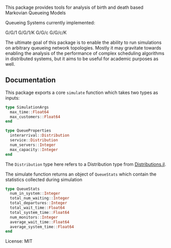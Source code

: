 This package provides tools for analysis of birth and death based Markovian Queueing Models

Queueing Systems currently implemented:

G/G/1
G/G/1/K
G/G/c
G/G/c/K

The ultimate goal of this package is to enable the ability to run simulations on arbitrary queueing network topologies. Mostly it may gravitate towards enabling the analysis of the performance of complex scheduling algorithms in distributed systems, but it aims to be useful for academic purposes as well.

## Documentation

This package exports a core ```simulate``` function which takes two types as inputs:

```julia
type SimulationArgs
  max_time::Float64
  max_customers::Float64
end
```

```julia
type QueueProperties
  interarrival::Distribution
  service::Distribution
  num_servers::Integer
  max_capacity::Integer
end
```

The ```Distribution``` type here refers to a Distribution type from [Distributions.jl](https://github.com/JuliaStats/Distributions.jl).

The simulate function returns an object of ```QueueStats``` which contain the statistics collected during simulation

```julia
type QueueStats
  num_in_system::Integer
  total_num_waiting::Integer
  total_departures::Integer
  total_wait_time::Float64
  total_system_time::Float64
  num_monitors::Integer
  average_wait_time::Float64
  average_system_time::Float64
end
```

License: MIT

